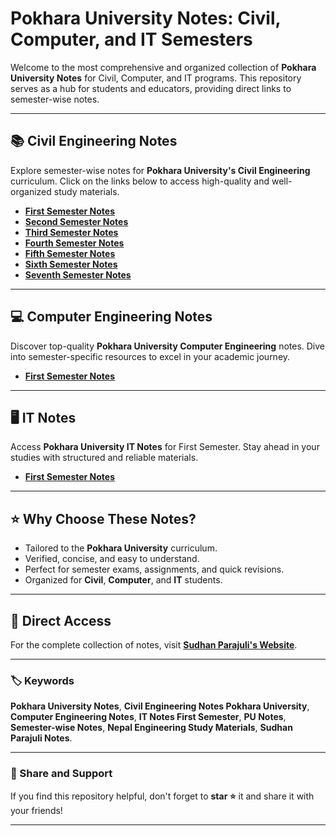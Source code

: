 # Pokhara University Notes: Civil, Computer, and IT Semesters

Welcome to the most comprehensive and organized collection of **Pokhara University Notes** for Civil, Computer, and IT programs. This repository serves as a hub for students and educators, providing direct links to semester-wise notes.

---

## 📚 Civil Engineering Notes
Explore semester-wise notes for **Pokhara University's Civil Engineering** curriculum. Click on the links below to access high-quality and well-organized study materials.

- **[First Semester Notes](https://sudhanparajuli.com.np/pokharauniversity/notes/Civil/First)**
- **[Second Semester Notes](https://sudhanparajuli.com.np/pokharauniversity/notes/Civil/Second)**
- **[Third Semester Notes](https://sudhanparajuli.com.np/pokharauniversity/notes/Civil/Third)**
- **[Fourth Semester Notes](https://sudhanparajuli.com.np/pokharauniversity/notes/Civil/Fourth)**
- **[Fifth Semester Notes](https://sudhanparajuli.com.np/pokharauniversity/notes/Civil/Fifth)**
- **[Sixth Semester Notes](https://sudhanparajuli.com.np/pokharauniversity/notes/Civil/Sixth)**
- **[Seventh Semester Notes](https://sudhanparajuli.com.np/pokharauniversity/notes/Civil/Seventh)**

---

## 💻 Computer Engineering Notes
Discover top-quality **Pokhara University Computer Engineering** notes. Dive into semester-specific resources to excel in your academic journey.

- **[First Semester Notes](https://sudhanparajuli.com.np/pokharauniversity/notes/Computer/First)**

---

## 🖥️ IT Notes
Access **Pokhara University IT Notes** for First Semester. Stay ahead in your studies with structured and reliable materials.

- **[First Semester Notes](https://sudhanparajuli.com.np/pokharauniversity/notes/IT/First)**

---

## ⭐ Why Choose These Notes?
- Tailored to the **Pokhara University** curriculum.
- Verified, concise, and easy to understand.
- Perfect for semester exams, assignments, and quick revisions.
- Organized for **Civil**, **Computer**, and **IT** students.

---

## 🔗 Direct Access
For the complete collection of notes, visit **[Sudhan Parajuli's Website](https://sudhanparajuli.com.np/pokharauniversity/notes)**.

---

### 🏷️ Keywords
**Pokhara University Notes**, **Civil Engineering Notes Pokhara University**, **Computer Engineering Notes**, **IT Notes First Semester**, **PU Notes**, **Semester-wise Notes**, **Nepal Engineering Study Materials**, **Sudhan Parajuli Notes**.

---

### 📢 Share and Support
If you find this repository helpful, don't forget to **star ⭐** it and share it with your friends!

---
